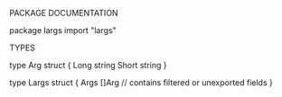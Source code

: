 PACKAGE DOCUMENTATION

package largs
    import "largs"


TYPES

type Arg struct {
    Long  string
    Short string
}

type Largs struct {
    Args []Arg
    // contains filtered or unexported fields
}


